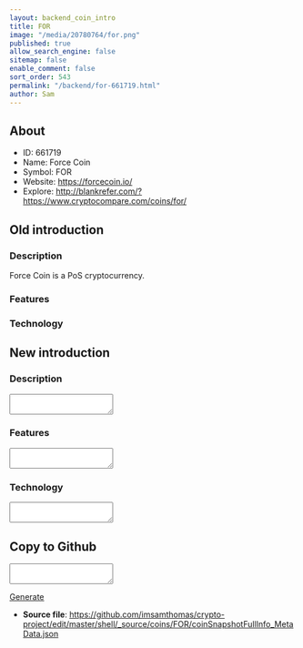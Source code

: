 ```yaml
---
layout: backend_coin_intro
title: FOR
image: "/media/20780764/for.png"
published: true
allow_search_engine: false
sitemap: false
enable_comment: false
sort_order: 543
permalink: "/backend/for-661719.html"
author: Sam
---
```


## About

- ID: 661719
- Name: Force Coin
- Symbol: FOR
- Website: https://forcecoin.io/
- Explore: http://blankrefer.com/?https://www.cryptocompare.com/coins/for/


## Old introduction

### Description

<p>Force Coin is a PoS cryptocurrency.</p>

### Features


### Technology




## New introduction


### Description
<textarea id="meta_description" name="description"></textarea>

### Features
<textarea id="meta_features" name="features"></textarea>

### Technology
<textarea id="meta_technology" name="technology"></textarea>


## Copy to Github

<textarea id="coinsnapshotfullinfo_metadata"></textarea>

<a href="#gen" onclick="generateMetaDatJson()">Generate</a>

- **Source file**: <a href="https://github.com/imsamthomas/crypto-project/edit/master/shell/_source/coins/FOR/coinSnapshotFullInfo_MetaData.json">https://github.com/imsamthomas/crypto-project/edit/master/shell/_source/coins/FOR/coinSnapshotFullInfo_MetaData.json</a>

